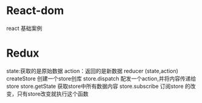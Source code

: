 # React-dom
react 基础案例


# Redux

state:获取的是原始数据  action：返回的是新数据
reducer (state,action)   
createStore 创建一个store创库
store.dispatch  配发一个action,并将内容传递给store
store.getState  获取store中所有数据内容
store.subscribe 订阅store 的改变，只有store改变就执行这个函数
